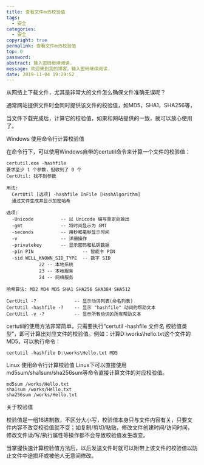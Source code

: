 ```yaml
---
title: 查看文件md5校验值
tags:
  - 安全
categories:
  - 安全
copyright: true
permalink: 查看文件md5校验值
top: 0
password: 
abstract: 输入密码继续阅读.
message: 欢迎来到我的博客，输入密码继续阅读.
date: 2019-11-04 19:29:52
---
```



从网络上下载文件，尤其是非常大的文件怎么确保文件准确无误呢？
<!--more-->
通常网站提供文件时会同时提供该文件的校验值，如MD5，SHA1，SHA256等，

当文件下载完成后，计算它的校验值，如果和网站提供的一致，就可以放心使用了。

Windows 使用命令行计算校验值

在命令行下，可以使用Windows自带的certutil命令来计算一个文件的校验值：

```
certutil.exe -hashfile
要求至少 1 个参数，但收到了 0 个
CertUtil: 找不到参数

用法:
  CertUtil [选项] -hashfile InFile [HashAlgorithm]
  通过文件生成并显示加密哈希

选项:
  -Unicode          -- 以 Unicode 编写重定向输出
  -gmt              -- 将时间显示为 GMT
  -seconds          -- 用秒和毫秒显示时间
  -v                -- 详细操作
  -privatekey       -- 显示密码和私钥数据
  -pin PIN                  -- 智能卡 PIN
  -sid WELL_KNOWN_SID_TYPE  -- 数字 SID
            22 -- 本地系统
            23 -- 本地服务
            24 -- 网络服务

哈希算法: MD2 MD4 MD5 SHA1 SHA256 SHA384 SHA512

CertUtil -?              -- 显示动词列表(命名列表)
CertUtil -hashfile -?    -- 显示 "hashfile" 动词的帮助文本
CertUtil -v -?           -- 显示所有动词的所有帮助文本
```
certutil的使用方法非常简单，只需要执行“certutil -hashfile 文件名 校验值类型”，即可计算出对应文件的校验值。例如：计算D:\works\hello.txt这个文件的MD5，可以执行命令：
```
certutil -hashfile D:\works\Hello.txt MD5
```


Linux 使用命令行计算校验值
Linux下可以直接使用md5sum/sha1sum/sha256sum等命令直接计算文件的对应校验值。
```
md5sum /works/Hello.txt 
sha1sum /works/Hello.txt 
sha256sum /works/Hello.txt 
```

关于校验值

校验值是一组16进制数，不区分大小写，校验值本身只与文件内容有关，只要文件内容不改变校验值就不变；如复制/剪切/粘贴，修改文件创建时间/访问时间，修改文件读/写/执行属性等操作都不会导致校验值发生改变。

当掌握快速计算校验值方法后，以后发送文件时就可以附带上该文件的校验值以防止文件中途损坏或被他人无意间修改。






